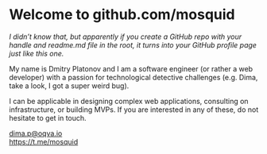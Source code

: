 # Welcome to github.com/mosquid


_I didn’t know that, but apparently if you create a GitHub repo with your handle and readme.md file in the root, it turns into your GitHub profile page just like this one._

My name is Dmitry Platonov and I am a software engineer (or rather a web developer) with a passion for technological detective challenges (e.g. Dima, take a look, I got a super weird bug).

I can be applicable in designing complex web applications, consulting on infrastructure, or building MVPs. If you are interested in any of these, do not hesitate to get in touch.

dima.p@oqva.io  
https://t.me/mosquid

